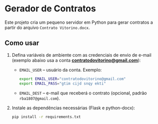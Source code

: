 # Gerador de Contratos

Este projeto cria um pequeno servidor em Python para gerar contratos a partir do arquivo `Contrato Vitorino.docx`.

## Como usar

1. Defina variáveis de ambiente com as credenciais de envio de e-mail (exemplo abaixo usa a conta **contratodovitorino@gmail.com**):
   - `EMAIL_USER` – usuário da conta. Exemplo:

     ```bash
     export EMAIL_USER="contratodovitorino@gmail.com"
     export EMAIL_PASS="gtim cijd snqy ekti"
     ```

   - `EMAIL_DEST` – e-mail que receberá o contrato (opcional, padrão `rba1807@gmail.com`).

2. Instale as dependências necessárias (Flask e python-docx):

   ```bash
   pip install -r requirements.txt

